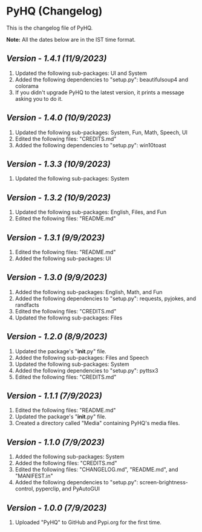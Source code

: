 # PyHQ (Changelog)

This is the changelog file of PyHQ.

**Note:** All the dates below are in the IST time format.

## <i>Version - 1.4.1 (11/9/2023)</i>

1. Updated the following sub-packages: UI and System
2. Added the following dependencies to "setup.py": beautifulsoup4 and colorama
3. If you didn't upgrade PyHQ to the latest version, it prints a message asking you to do it.

## <i>Version - 1.4.0 (10/9/2023)</i>

1. Updated the following sub-packages: System, Fun, Math, Speech, UI
2. Edited the following files: "CREDITS.md"
3. Added the following dependencies to "setup.py": win10toast

## <i>Version - 1.3.3 (10/9/2023)</i>

1. Updated the following sub-packages: System

## <i>Version - 1.3.2 (10/9/2023)</i>

1. Updated the following sub-packages: English, Files, and Fun
2. Edited the following files: "README.md"

## <i>Version - 1.3.1 (9/9/2023)</i>

1. Edited the following files: "README.md"
2. Added the following sub-packages: UI

## <i>Version - 1.3.0 (9/9/2023)</i>

1. Added the following sub-packages: English, Math, and Fun
2. Added the following dependencies to "setup.py": requests, pyjokes, and randfacts
3. Edited the following files: "CREDITS.md"
4. Updated the following sub-packages: Files

## <i>Version - 1.2.0 (8/9/2023)</i>

1. Updated the package's "__init__.py" file.
2. Added the following sub-packages: Files and Speech
3. Updated the following sub-packages: System
4. Added the following dependencies to "setup.py": pyttsx3
5. Edited the following files: "CREDITS.md"

## <i>Version - 1.1.1 (7/9/2023)</i>

1. Edited the following files: "README.md"
2. Updated the package's "__init__.py" file.
3. Created a directory called "Media" containing PyHQ's media files.

## <i>Version - 1.1.0 (7/9/2023)</i>

1. Added the following sub-packages: System
2. Added the following files: "CREDITS.md"
3. Edited the following files: "CHANGELOG.md", "README.md", and "MANIFEST.in"
4. Added the following dependencies to "setup.py": screen-brightness-control, pyperclip, and PyAutoGUI

## <i>Version - 1.0.0 (7/9/2023)</i>

1. Uploaded "PyHQ" to GitHub and Pypi.org for the first time.